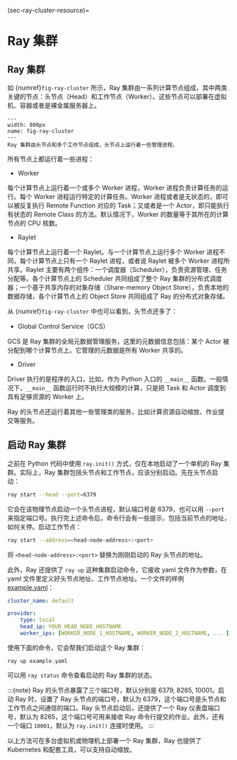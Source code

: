 (sec-ray-cluster-resource)=
# Ray 集群

## Ray 集群

如 {numref}`fig-ray-cluster` 所示，Ray 集群由一系列计算节点组成，其中两类关键的节点：头节点（Head）和工作节点（Worker）。这些节点可以部署在虚拟机、容器或者是裸金属服务器上。

```{figure} ../img/ch-ray-cluster/ray-cluster.svg
---
width: 800px
name: fig-ray-cluster
---
Ray 集群由头节点和多个工作节点组成，头节点上运行着一些管理进程。
```

所有节点上都运行着一些进程：

* Worker

每个计算节点上运行着一个或多个 Worker 进程，Worker 进程负责计算任务的运行。每个 Worker 进程运行特定的计算任务。Worker 进程或者是无状态的，即可以被反复执行 Remote Function 对应的 Task；又或者是一个 Actor，即只能执行有状态的 Remote Class 的方法。默认情况下，Worker 的数量等于其所在的计算节点的 CPU 核数。

* Raylet

每个计算节点上运行着一个 Raylet。与一个计算节点上运行多个 Worker 进程不同，每个计算节点上只有一个 Raylet 进程，或者说 Raylet 被多个 Worker 进程所共享。Raylet 主要有两个组件：一个调度器（Scheduler），负责资源管理、任务分配等。各个计算节点上的 Scheduler 共同组成了整个 Ray 集群的分布式调度器；一个基于共享内存的对象存储（Share-memory Object Store），负责本地的数据存储，各个计算节点上的 Object Store 共同组成了 Ray 的分布式对象存储。

从 {numref}`fig-ray-cluster` 中也可以看到，头节点还多了：

* Global Control Service（GCS）

GCS 是 Ray 集群的全局元数据管理服务，这里的元数据信息包括：某个 Actor 被分配到哪个计算节点上。它管理的元数据是所有 Worker 共享的。

* Driver

Driver 执行的是程序的入口，比如，作为 Python 入口的  `__main__` 函数。一般情况下，`__main__` 函数运行时不执行大规模的计算，只是把 Task 和 Actor 调度到具有足够资源的 Worker 上。

Ray 的头节点还运行着其他一些管理类的服务，比如计算资源自动缩放、作业提交等服务。

## 启动 Ray 集群

之前在 Python 代码中使用 `ray.init()` 方式，仅在本地启动了一个单机的 Ray 集群。实际上，Ray 集群包括头节点和工作节点，应该分别启动。先在头节点启动：

```bash
ray start --head --port=6379
```

它会在该物理节点启动一个头节点进程，默认端口号是 6379，也可以用 `--port` 来指定端口号。执行完上述命令后，命令行会有一些提示，包括当前节点的地址，如何关停。启动工作节点：

```bash
ray start --address=<head-node-address>:<port>
```

将 `<head-node-address>:<port>` 替换为刚刚启动的 Ray 头节点的地址。

此外，Ray 还提供了 `ray up` 这种集群启动命令，它接收 yaml 文件作为参数，在 yaml 文件里定义好头节点地址、工作节点地址。一个文件的样例 [example.yaml](https://raw.githubusercontent.com/ray-project/ray/master/python/ray/autoscaler/local/example-full.yaml)：

```yaml
cluster_name: default

provider:
    type: local
    head_ip: YOUR_HEAD_NODE_HOSTNAME
    worker_ips: [WORKER_NODE_1_HOSTNAME, WORKER_NODE_2_HOSTNAME, ... ]
```

使用下面的命令，它会帮我们启动这个 Ray 集群：

```
ray up example.yaml
```

可以用 `ray status` 命令查看启动的 Ray 集群的状态。

:::{note}
Ray 的头节点暴露了三个端口号，默认分别是 6379, 8265, 10001。启动 Ray 时，设置了 Ray 头节点的端口号，默认为 6379，这个端口号是头节点和工作节点之间通信的端口。Ray 头节点启动后，还提供了一个 Ray 仪表盘端口号，默认为 8265，这个端口号可用来接收 Ray 命令行提交的作业。此外，还有一个端口 `10001`，默认为 `ray.init()` 连接时使用。
:::

以上方法可在多台虚拟机或物理机上部署一个 Ray 集群，Ray 也提供了 Kubernetes 和配套工具，可以支持自动缩放。